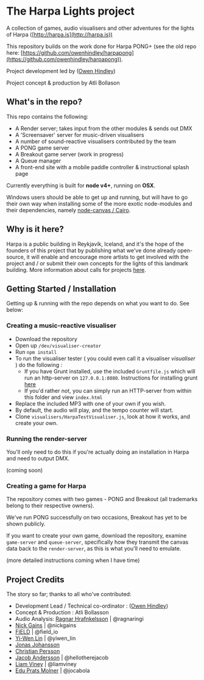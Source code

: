 # The Harpa Lights project

A collection of games, audio visualisers and other adventures for the lights of Harpa ([http://harpa.is](http://harpa.is))

This repository builds on the work done for Harpa PONG+ (see the old repo here: [https://github.com/owenhindley/harpapong](https://github.com/owenhindley/harpapong)).

Project development led by ([Owen Hindley](http://www.owenhindley.co.uk))

Project concept & production by Atli Bollason

## What's in the repo?

This repo contains the following:

* A Render server; takes input from the other modules & sends out DMX
* A 'Screensaver' server for music-driven visualisers
* A number of sound-reactive visualisers contributed by the team
* A PONG game server
* A Breakout game server (work in progress)
* A Queue manager
* A front-end site with a mobile paddle controller & instructional splash page

Currently everything is built for **node v4+**, running on **OSX**. 

Windows users should be able to get up and running, but will have to go their own way when installing some of the more exotic node-modules and their dependencies, namely [node-canvas / Cairo](https://github.com/Automattic/node-canvas/wiki/_pages).

## Why is it here?
Harpa is a public building in Reykjavík, Iceland, and it's the hope of the founders of this project that by publishing what we've done already open-source, it will enable and encourage more artists to get involved with the project and / or submit their own concepts for the lights of this landmark building. More information about calls for projects [here](http://en.harpa.is/harpa/news/harpa-calls-light-based-projects).

## Getting Started / Installation
Getting up & running with the repo depends on what you want to do. See below:

### Creating a music-reactive visualiser
* Download the repository
* Open up `/dev/visualiser-creator`
* Run `npm install`
* To run the visualiser tester ( you could even call it a visualiser *visualiser* ) do the following :
	* If you have Grunt installed, use the included `Gruntfile.js` which will run an http-server on `127.0.0.1:8080`. Instructions for installing grunt [here](http://gruntjs.com/using-the-cli)
	* If you'd rather not, you can simply run an HTTP-server from within this folder and view `index.html`
* Replace the included MP3 with one of your own if you wish.
* By default, the audio will play, and the tempo counter will start.
* Clone `visualisers/HarpaTestVisualiser.js`, look at how it works, and create your own.

### Running the render-server
You'll only need to do this if you're actually doing an installation in Harpa and need to output DMX.

(coming soon)

### Creating a game for Harpa
The repository comes with two games - PONG and Breakout (all trademarks belong to their respective owners). 

We've run PONG successfully on two occasions, Breakout has yet to be shown publicly.

If you want to create your own game, download the repository, examine `game-server` and `queue-server`, specifically how they transmit the canvas data back to the `render-server`, as this is what you'll need to emulate.

(more detailed instructions coming when I have time)

## Project Credits

The story so far; thanks to all who've contributed:

* Development Lead / Technical co-ordinator : ([Owen Hindley](http://www.owenhindley.co.uk))
* Concept & Production : Atli Bollasson
* Audio Analysis: [Ragnar Hrafnkelsson](http://reactifymusic.com) | @ragnaringi
* [Nick Gains](http://www.nickgains.com) | @nickgains
* [FIELD](http://www.field.io) | @field_io 
* [Yi-Wen Lin](http://blog.bongiovi.tw/) | @yiwen_lin 
* [Jonas Johansson](http://jonasjohansson.se)
* [Christian Persson](http://christianpers.com)
* [Jacob Andersson](http://yousirnejm.com) | @hellotherejacob
* [Liam Viney](http://liamviney.co.uk/) | @liamviney
* [Edu Prats Molner](http://www.jocabola.com/) | @jocabola



